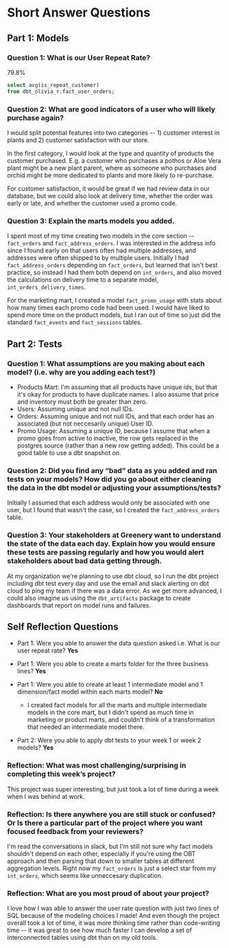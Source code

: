 # Short Answer Questions

## Part 1: Models

### Question 1: What is our User Repeat Rate? 

79.8% 

```sql
select avg(is_repeat_customer)
from dbt_olivia_r.fact_user_orders;
```

### Question 2: What are good indicators of a user who will likely purchase again? 

I would split potential features into two categories -- 1) customer interest in plants and 2) customer satisfaction with our store. 

In the first category, I would look at the type and quantity of products the customer purchased. E.g. a customer who purchases a pothos or Aloe Vera plant might be a new plant parent, where as someone who purchases and orchid might be more dedicated to plants and more likely to re-purchase.

For customer satisfaction, it would be great if we had review data in our database, but we could also look at delivery time, whether the order was early or late, and whether the customer used a promo code. 

### Question 3: Explain the marts models you added. 

I spent most of my time creating two models in the core section -- `fact_orders` and `fact_address_orders`. I was interested in the address info since I found early on that users often had multiple addresses, and addresses were often shipped to by multiple users. Initially I had `fact_address_orders` depending on `fact_orders`, but learned that isn't best practice, so instead I had them both depend on `int_orders`, and also moved the calculations on delivery time to a separate model, `int_orders_delivery_times`. 

For the marketing mart, I created a model `fact_promo_usage` with stats about how many times each promo code had been used. I would have liked to spend more time on the product models, but I ran out of time so just did the standard `fact_events` and `fact_sessions` tables. 

## Part 2: Tests 

### Question 1: What assumptions are you making about each model? (i.e. why are you adding each test?)
* Products Mart: I'm assuming that all products have unique ids, but that it's okay for products to have duplicate names. I also assume that price and inventory must both be greater than zero. 
* Users: Assuming unique and not null IDs.
* Orders: Assuming unique and not null IDs, and that each order has an associated (but not neccesarily unique) User ID. 
* Promo Usage: Assuming a unique ID, because I assume that when a promo goes from active to inactive, the row gets replaced in the postgres source (rather than a new row getting added). This could be a good table to use a dbt snapshot on. 

### Question 2: Did you find any “bad” data as you added and ran tests on your models? How did you go about either cleaning the data in the dbt model or adjusting your assumptions/tests?
Initially I assumed that each address would only be associated with one user, but I found that wasn't the case, so I created the `fact_address_orders` table. 

### Question 3: Your stakeholders at Greenery want to understand the state of the data each day. Explain how you would ensure these tests are passing regularly and how you would alert stakeholders about bad data getting through.
At my organization we're planning to use dbt cloud, so I run the dbt project including dbt test every day and use the email and slack alerting on dbt cloud to ping my team if there was a data error. As we get more advanced, I could also imagine us using the `dbt_artifacts` package to create dashboards that report on model runs and failures. 

## Self Reflection Questions 

* Part 1: Were you able to answer the data question asked i.e. What is our user repeat rate? **Yes**

* Part 1: Were you able to create a marts folder for the three business lines? **Yes**

* Part 1: Were you able to create at least 1 intermediate model and 1 dimension/fact model within each marts model? **No** 
    * I created fact models for all the marts and multiple intermediate models in the core mart, but I didn't spend as much time in marketing or product marts, and couldn't think of a transformation that needed an intermediate model there. 

* Part 2: Were you able to apply dbt tests to your week 1 or week 2 models? **Yes**

### Reflection: What was most challenging/surprising in completing this week’s project?
This project was super interesting, but just took a lot of time during a week when I was behind at work. 

### Reflection: Is there anywhere you are still stuck or confused? Or Is there a particular part of the project where you want focused feedback from your reviewers?
I'm read the conversations in slack, but I'm still not sure why fact models shouldn't depend on each other, especially if you're using the OBT approach and then parsing that down to smaller tables at different aggregation levels. Right now my `fact_orders` is just a select star from my `int_orders`, which seems like unneccesary duplication. 

### Reflection: What are you most proud of about your project?
I love how I was able to answer the user rate question with just two lines of SQL because of the modeling choices I made! And even though the project overall took a lot of time, it was more thinking time rather than code-writing time -- it was great to see how much faster I can develop a set of interconnected tables using dbt than on my old tools. 